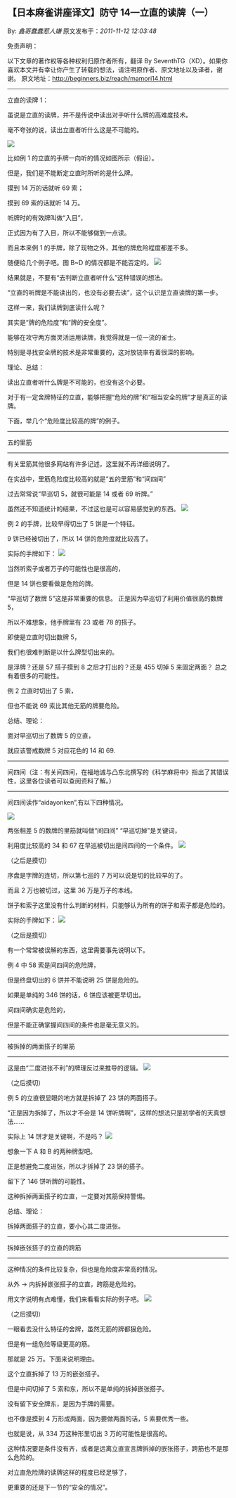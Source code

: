 ## 【日本麻雀讲座译文】防守 14—立直的读牌（一）

By: _鑫哥蠢蠢惹人嫌_ 原文发布于：_2011-11-12 12:03:48_

免责声明：

以下文章的著作权等各种权利归原作者所有，翻译 By
SeventhTG（XD）。如果你喜欢本文并有幸让你产生了转载的想法，请注明原作者、原文地址以及译者，谢谢。
原文地址：http://beginners.biz/reach/mamori14.html

---

立直的读牌 1：

虽说是立直的读牌，并不是传说中读出对手听什么牌的高难度技术。

毫不夸张的说，读出立直者听什么这是不可能的。

![](http://s2.sinaimg.cn/middle/7f78b76fxb162239f2871&690)

比如例 1 的立直的手牌一向听的情况如图所示（假设）。

但是，我们是不能断定立直时所听的是什么牌。

摸到 14 万的话就听 69 索；

摸到 69 索的话就听 14 万。

听牌时的有效牌叫做“入目”，

正式因为有了入目，所以不能够做到一点读。

而且本来例 1 的手牌，除了现物之外，其他的牌危险程度都差不多。

随便给几个例子吧。图 B~D 的情况都是不能否定的。
![](http://s12.sinaimg.cn/middle/7f78b76fxb1623b0e6e1b&690)

结果就是，不要有“去判断立直者听什么”这种错误的想法。

“立直的听牌是不能读出的，也没有必要去读”，这个认识是立直读牌的第一步。

这样一来，我们读牌到底读什么呢？

其实是“牌的危险度”和“牌的安全度”。

能够在攻守两方面灵活运用读牌，我觉得就是一位一流的雀士。

特别是寻找安全牌的技术是非常重要的，这对放铳率有着很深的影响。

理论、总结：

读出立直者听什么牌是不可能的，也没有这个必要。

对于有一定舍牌特征的立直，能够把握“危险的牌”和“相当安全的牌”才是真正的读牌。

下面，举几个“危险度比较高的牌”的例子。

---

五的里筋

---

有关里筋其他很多网站有许多记述，这里就不再详细说明了。

在实战中，里筋危险度比较高的就是“五的里筋”和“间四间”

过去常常说“早巡切 5，就很可能是 14 或者 69 听牌。”

虽然还不知道统计的结果，不过这也是可以容易感觉到的东西。
![](http://s8.sinaimg.cn/middle/7f78b76fgb16f2f2f3c67&690)

例 2 的手牌，比较早得切出了 5 饼是一个特征。

9 饼已经被切出了，所以 14 饼的危险度就比较高了。

实际的手牌如下：
![](http://s13.sinaimg.cn/middle/7f78b76fgb16f35e56ebc&690)

当然听索子或者万子的可能性也是很高的，

但是 14 饼也要看做是危险的牌。

“早巡切了数牌 5”这是非常重要的信息。
正是因为早巡切了利用价值很高的数牌 5，

所以不难想象，他手牌里有 23 或者 78 的搭子。

即使是立直时切出数牌 5，

我们也很难判断是以什么牌型切出来的。

是浮牌？还是 57 搭子摸到 8 之后才打出的？还是 455 切掉 5 来固定两面？ 总之有着很多的可能性。

例 2 立直时切出了 5 索，

但也不能说 69 索比其他无筋的牌要危险。

总结、理论：

面对早巡切出了数牌 5 的立直，

就应该警戒数牌 5 对应花色的 14 和 69.

---

间四间（注：有关间四间，在福地诚与凸东北撰写的《科学麻将中》指出了其错误性，这里各位读者可以查阅资料了解。）

---

间四间读作“aidayonken”,有以下四种情况。

![](http://s6.sinaimg.cn/middle/7f78b76fgb16f7337c335&690)

两张相差 5 的数牌的里筋就叫做“间四间”
“早巡切掉”是关键词，

利用度比较高的 34 和 67 在早巡被切出是间四间的一个条件。
![](http://s12.sinaimg.cn/middle/7f78b76fgb1712778150b&690)

（之后是摸切）

序盘是字牌的连切，所以第七巡的 7 万可以说是切的比较早的了。

而且 2 万也被切过，这里 36 万是万子的本线。

饼子和索子这里没有什么判断的材料，只能够认为所有的饼子和索子都是危险的。

实际的手牌如下：
![](http://s3.sinaimg.cn/middle/7f78b76fgb17134206d12&690)

（之后是摸切）

有一个常常被误解的东西，这里需要事先说明以下。

例 4 中 58 索是间四间的危险牌，

但是终盘切出的 6 饼并不能说明 25 饼是危险的。

如果是单纯的 346 饼的话，6 饼应该被更早切出。

间四间确实是危险的，

但是不能正确掌握间四间的条件也是毫无意义的。

---

被拆掉的两面搭子的里筋

---

这是由“二度进张不利”的牌理反过来推导的逻辑。
![](http://s7.sinaimg.cn/middle/7f78b76fgb1715a034b06&690)

（之后摸切）

例 5 的立直很显眼的地方就是拆掉了 23 饼的两面搭子。

“正是因为拆掉了，所以才不会是 14 饼听牌啊”，这样的想法只是初学者的天真想法……

实际上 14 饼才是关键啊，不是吗？
![](http://s6.sinaimg.cn/middle/7f78b76fxb181c81b95c5&690)

想象一下 A 和 B 的两种牌型吧。

正是想避免二度进张，所以才拆掉了 23 饼的搭子。

留下了 146 饼听牌的可能性。

这种拆掉两面搭子的立直，一定要对其筋保持警惕。

总结、理论：

拆掉两面搭子的立直，要小心其二度进张。

---

拆掉嵌张搭子的立直的跨筋

---

这种情况的条件比较复杂，但也是危险度非常高的情况。

从外 → 内拆掉嵌张搭子的立直，跨筋是危险的。

用文字说明有点难懂，我们来看看实际的例子吧。
![](http://s14.sinaimg.cn/middle/7f78b76fxb181f407ffdd&690)

（之后摸切）

一眼看去没什么特征的舍牌，虽然无筋的牌都狠危险。

但是有一组危险等级更高的筋。

那就是 25 万。下面来说明理由。

这个立直拆掉了 13 万的嵌张搭子。

但是中间切掉了 5 索和东，所以不是单纯的拆掉嵌张搭子。

没有留下安全牌东，是因为手牌的需要。

也不像是摸到 4 万形成两面，因为要做两面的话，5 索要优秀一些。

也就是说，从 334 万这种形里切出 3 万的可能性是很高的。

这种情况要是条件没有齐，或者是远离立直宣言牌拆掉的嵌张搭子，跨筋也不是那么危险的。

对立直危险牌的读牌这样的程度已经足够了，

更重要的还是下一节的“安全的情况”。

